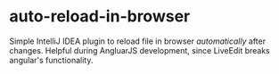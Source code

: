 auto-reload-in-browser
======================

Simple IntelliJ IDEA plugin to reload file in browser _automatically_ after changes. Helpful during AngluarJS development, since LiveEdit breaks angular's functionality.
